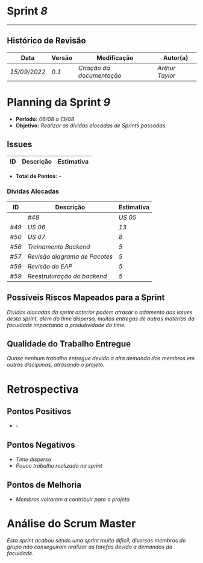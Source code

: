 <!---
O layout da documentação das sprints foi feito se baseando nos documentos produzidos
pela equipe do software Acácia, estando disponíveis em: 
<https://github.com/fga-eps-mds/2019.2-Acacia/tree/develop/docs/sprints>.
Tal layout é apenas um exemplo e pode vir a ser alterado a qualquer momento!
-->
# Sprint _8_
---
## Histórico de Revisão
| Data | Versão | Modificação | Autor(a) |
| --- | --- | --- | --- |
| _15/09/2022_ | _0.1_ | _Criação da documentação_ | _Arthur Taylor_ |

# Planning da Sprint _9_

- **Período:** _06/08 a 13/08_
- **Objetivo:** _Realizar as dívidas alocadas de Sprints passadas._

## Issues

| **ID** | **Descrição** | **Estimativa** |
| --- | --- | --- | 


- **Total de Pontos:** _-_

### Dívidas Alocadas
| **ID** | **Descrição** | **Estimativa** |
| --- | --------- | --------- | 
|| _#48_ | _US 05_ | _8_ |
| _#49_ | _US 06_ | _13_ |
| _#50_ | _US 07_ | _8_ |
| _#56_ | _Treinamento Backend_ | _5_ |
| _#57_ | _Revisão diagrama de Pacotes_ | _5_ |
| _#59_ | _Revisão do EAP_ | _5_ |
| _#59_ | _Reestruturação do backend_ | _5_ |

## Possíveis Riscos Mapeados para a Sprint

_Dívidas alocadas da sprint anterior podem atrasar o adamento das issues desta sprint, além do time disperso, muitas entregas de outras matérias da faculdade impactando a produtividade do time._

## Qualidade do Trabalho Entregue
_Quase nenhum trabalho entregue devido a alta demanda dos membros em outras disciplinas, atrasando o projeto._

# Retrospectiva

## Pontos Positivos
- _-_

## Pontos Negativos
- _Time disperso_
- _Pouco trabalho realizado na sprint_

## Pontos de Melhoria
- _Membros voltarem a contribuir para o projeto_

# Análise do Scrum Master
_Esta sprint acabou sendo uma sprint muito dificil, diversos membros do grupo não conseguiram realizar as tarefas devido a demandas da faculdade._
